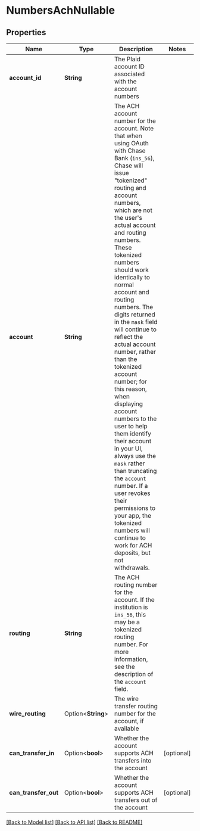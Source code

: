 # NumbersAchNullable

## Properties

Name | Type | Description | Notes
------------ | ------------- | ------------- | -------------
**account_id** | **String** | The Plaid account ID associated with the account numbers | 
**account** | **String** | The ACH account number for the account.  Note that when using OAuth with Chase Bank (`ins_56`), Chase will issue \"tokenized\" routing and account numbers, which are not the user's actual account and routing numbers. These tokenized numbers should work identically to normal account and routing numbers. The digits returned in the `mask` field will continue to reflect the actual account number, rather than the tokenized account number; for this reason, when displaying account numbers to the user to help them identify their account in your UI, always use the `mask` rather than truncating the `account` number. If a user revokes their permissions to your app, the tokenized numbers will continue to work for ACH deposits, but not withdrawals. | 
**routing** | **String** | The ACH routing number for the account. If the institution is `ins_56`, this may be a tokenized routing number. For more information, see the description of the `account` field. | 
**wire_routing** | Option<**String**> | The wire transfer routing number for the account, if available | 
**can_transfer_in** | Option<**bool**> | Whether the account supports ACH transfers into the account | [optional]
**can_transfer_out** | Option<**bool**> | Whether the account supports ACH transfers out of the account | [optional]

[[Back to Model list]](../README.md#documentation-for-models) [[Back to API list]](../README.md#documentation-for-api-endpoints) [[Back to README]](../README.md)


